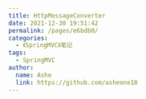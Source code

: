```yaml
---
title: HttpMessageConverter
date: 2021-12-30 19:51:42
permalink: /pages/e6bdb0/
categories:
  - 《SpringMVC》笔记
tags:
  - SpringMVC
author:
  name: Ashe
  link: https://github.com/asheone18
---
```

